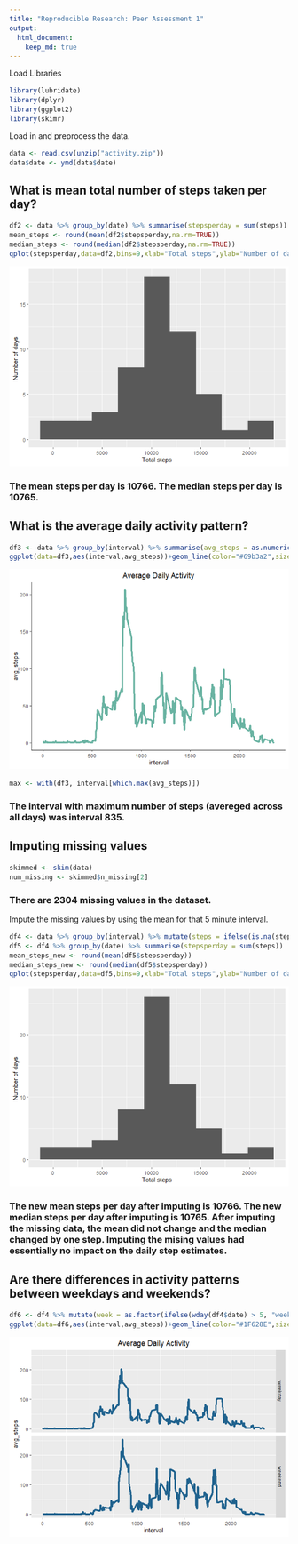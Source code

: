 ```yaml
---
title: "Reproducible Research: Peer Assessment 1"
output: 
  html_document:
    keep_md: true
---
```

Load Libraries

```r
library(lubridate)
library(dplyr)
library(ggplot2)
library(skimr)
```


Load in and preprocess the data.

```r
data <- read.csv(unzip("activity.zip"))
data$date <- ymd(data$date)
```


## What is mean total number of steps taken per day?  

```r
df2 <- data %>% group_by(date) %>% summarise(stepsperday = sum(steps))
mean_steps <- round(mean(df2$stepsperday,na.rm=TRUE))
median_steps <- round(median(df2$stepsperday,na.rm=TRUE))
qplot(stepsperday,data=df2,bins=9,xlab="Total steps",ylab="Number of days",na.rm=TRUE)
```

![](PA1_template_files/figure-html/unnamed-chunk-3-1.png)<!-- -->

### The **mean** steps per day is 10766. The **median** steps per day is 10765.



## What is the average daily activity pattern?

```r
df3 <- data %>% group_by(interval) %>% summarise(avg_steps = as.numeric(round(mean(steps,na.rm=TRUE))))
ggplot(data=df3,aes(interval,avg_steps))+geom_line(color="#69b3a2",size=1.5)+theme_classic()+ ggtitle("Average Daily Activity")+theme(plot.title = element_text(hjust = 0.5))
```

![](PA1_template_files/figure-html/unnamed-chunk-4-1.png)<!-- -->

```r
max <- with(df3, interval[which.max(avg_steps)])
```

### The interval with maximum number of steps (avereged across all days) was interval **835**.



## Imputing missing values

```r
skimmed <- skim(data)
num_missing <- skimmed$n_missing[2]
```
### There are **2304** missing values in the dataset.  

Impute the missing values by using the mean for that 5 minute interval.

```r
df4 <- data %>% group_by(interval) %>% mutate(steps = ifelse(is.na(steps), mean(steps, na.rm = TRUE), steps)) %>% ungroup() 
df5 <- df4 %>% group_by(date) %>% summarise(stepsperday = sum(steps))
mean_steps_new <- round(mean(df5$stepsperday))
median_steps_new <- round(median(df5$stepsperday))
qplot(stepsperday,data=df5,bins=9,xlab="Total steps",ylab="Number of days")
```

![](PA1_template_files/figure-html/unnamed-chunk-6-1.png)<!-- -->

### The new **mean** steps per day after imputing is 10766. The new **median** steps per day after imputing is 10765. After imputing the missing data, the mean did not change and the median changed by one step. Imputing the mising values had essentially no impact on the daily step estimates.



## Are there differences in activity patterns between weekdays and weekends?

```r
df6 <- df4 %>% mutate(week = as.factor(ifelse(wday(df4$date) > 5, "weekend", "weekday"))) %>% group_by(interval,week) %>% summarise(avg_steps = round(mean(steps)),.groups="keep")
ggplot(data=df6,aes(interval,avg_steps))+geom_line(color="#1F628E",size=1.5)+facet_grid(week~.)+ggtitle("Average Daily Activity")+theme(plot.title = element_text(hjust = 0.5))
```

![](PA1_template_files/figure-html/unnamed-chunk-7-1.png)<!-- -->

